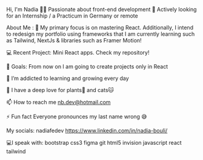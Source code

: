 Hi, I'm Nadia 👩‍💻
Passionate about front-end development 🤍
Actively looking for an Internship / a Practicum in Germany or remote


About Me :
🔭 My primary focus is on mastering React. Additionally, I intend to redesign my portfolio using frameworks that I am currently learning such as Tailwind, NextJs & libraries such as Framer Motion!

💻 Recent Project: Mini React apps. Check my repository!

💫 Goals: From now on I am going to create projects only in React

🌱 I’m addicted to learning and growing every day

🤍 I have a deep love for plants:bouquet: and cats:cat:

📫 How to reach me nb.dev@hotmail.com

⚡ Fun fact Everyone pronounces my last name wrong 😅

My socials:
nadiafedev https://www.linkedin.com/in/nadia-bouli/

💻I speak with:
bootstrap css3 figma git html5 invision javascript react tailwind
